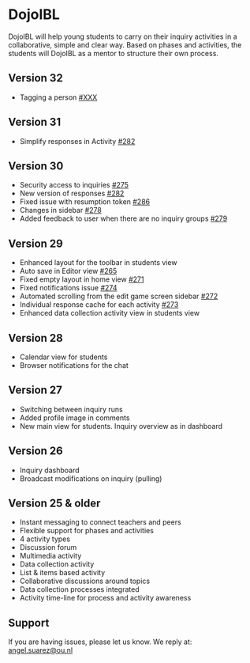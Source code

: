 DojoIBL 
========

DojoIBL will help young students to carry on their inquiry activities in a collaborative,
simple and clear way. Based on phases and activities, the students will DojoIBL as a mentor to 
structure their own process.

Version 32
----------
- Tagging a person [#XXX](https://github.com/WELTEN/dojo-ibl/issues/XXX)


Version 31
----------
- Simplify responses in Activity [#282](https://github.com/WELTEN/dojo-ibl/issues/282)


Version 30
----------
- Security access to inquiries [#275](https://github.com/WELTEN/dojo-ibl/issues/275)
- New version of responses [#282](https://github.com/WELTEN/dojo-ibl/issues/282)
- Fixed issue with resumption token [#286](https://github.com/WELTEN/dojo-ibl/issues/286)
- Changes in sidebar [#278](https://github.com/WELTEN/dojo-ibl/issues/278)
- Added feedback to user when there are no inquiry groups [#279](https://github.com/WELTEN/dojo-ibl/issues/279)

Version 29
----------
- Enhanced layout for the toolbar in students view
- Auto save in Editor view [#265](https://github.com/WELTEN/dojo-ibl/issues/265)
- Fixed empty layout in home view [#271](https://github.com/WELTEN/dojo-ibl/issues/271)
- Fixed notifications issue [#274](https://github.com/WELTEN/dojo-ibl/issues/274)
- Automated scrolling from the edit game screen sidebar [#272](https://github.com/WELTEN/dojo-ibl/issues/272)
- Individual response cache for each activity [#273](https://github.com/WELTEN/dojo-ibl/issues/273)
- Enhanced data collection activity view in students view

Version 28
----------
- Calendar view for students
- Browser notifications for the chat

Version 27
----------
- Switching between inquiry runs
- Added profile image in comments
- New main view for students. Inquiry overview as in dashboard

Version 26
----------
- Inquiry dashboard
- Broadcast modifications on inquiry (pulling)

Version 25 & older
------------------
- Instant messaging to connect teachers and peers
- Flexible support for phases and activities
- 4 activity types
 - Discussion forum
 - Multimedia activity
 - Data collection activity
 - List & items based activity
- Collaborative discussions around topics
- Data collection processes integrated
- Activity time-line for process and activity awareness



Support
-------
If you are having issues, please let us know.
We reply at: angel.suarez@ou.nl
